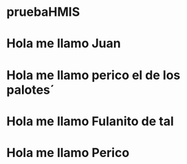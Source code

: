 # pruebaHMIS
# Hola me llamo Juan

# Hola me llamo perico el de los palotes´
# Hola me llamo Fulanito de tal
# Hola me llamo Perico

